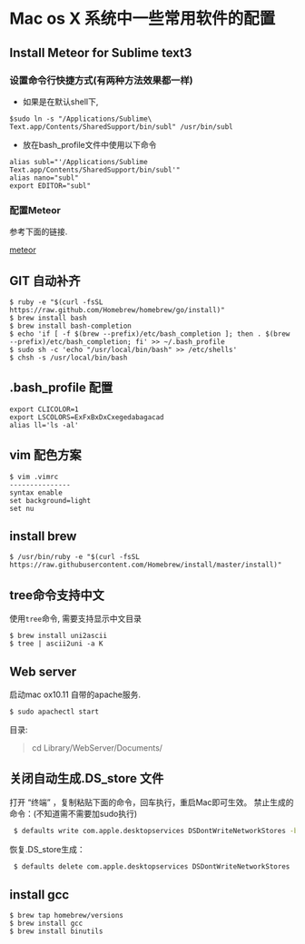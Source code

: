 # Mac os X 系统中一些常用软件的配置

## Install Meteor for Sublime text3 
### 设置命令行快捷方式(有两种方法效果都一样)
* 如果是在默认shell下, 
```
$sudo ln -s "/Applications/Sublime\ Text.app/Contents/SharedSupport/bin/subl" /usr/bin/subl
```
* 放在bash_profile文件中使用以下命令
```
alias subl="'/Applications/Sublime Text.app/Contents/SharedSupport/bin/subl'"
alias nano="subl"
export EDITOR="subl"
```

### 配置Meteor
参考下面的链接.

[meteor](https://github.com/wangleihd/tern-meteor-sublime)


## GIT 自动补齐
```
$ ruby -e "$(curl -fsSL https://raw.github.com/Homebrew/homebrew/go/install)"
$ brew install bash
$ brew install bash-completion
$ echo 'if [ -f $(brew --prefix)/etc/bash_completion ]; then . $(brew --prefix)/etc/bash_completion; fi' >> ~/.bash_profile
$ sudo sh -c 'echo "/usr/local/bin/bash" >> /etc/shells'
$ chsh -s /usr/local/bin/bash
```
## .bash_profile 配置
```
export CLICOLOR=1
export LSCOLORS=ExFxBxDxCxegedabagacad
alias ll='ls -al'
```

## vim 配色方案


```
$ vim .vimrc
---------------
syntax enable
set background=light
set nu
```

## install brew
```
$ /usr/bin/ruby -e "$(curl -fsSL https://raw.githubusercontent.com/Homebrew/install/master/install)"
```

## tree命令支持中文
使用`tree`命令, 需要支持显示中文目录
```
$ brew install uni2ascii
$ tree | ascii2uni -a K
```


## Web server 
启动mac ox10.11 自带的apache服务.

```
$ sudo apachectl start
```
目录:
> cd Library/WebServer/Documents/

## 关闭自动生成.DS_store 文件

打开 “终端” ，复制粘贴下面的命令，回车执行，重启Mac即可生效。
禁止生成的命令：(不知道需不需要加sudo执行)
```bash
 $ defaults write com.apple.desktopservices DSDontWriteNetworkStores -bool TRUE
```

恢复.DS_store生成：
```bash
 $ defaults delete com.apple.desktopservices DSDontWriteNetworkStores
```
## install gcc

```
$ brew tap homebrew/versions
$ brew install gcc
$ brew install binutils
